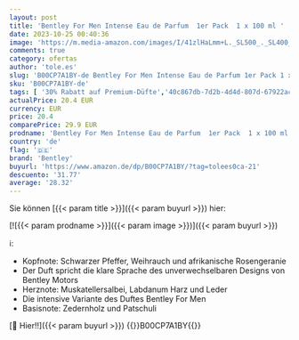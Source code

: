 ```yaml
---
layout: post
title: 'Bentley For Men Intense Eau de Parfum  1er Pack  1 x 100 ml '
date: 2023-10-25 00:40:36
image: 'https://m.media-amazon.com/images/I/41zlHaLmm+L._SL500_._SL400_.jpg'
comments: true
category: ofertas
author: 'tole.es'
slug: 'B00CP7A1BY-de Bentley For Men Intense Eau de Parfum 1er Pack 1 x 100 ml'
sku: 'B00CP7A1BY-de'
tags: [ '30% Rabatt auf Premium-Düfte','40c867db-7d2b-4d4d-807d-67922ac30b93_0','40c867db-7d2b-4d4d-807d-67922ac30b93_9401','5ab888ec-3252-4b9c-93a6-040061f9f9bc_0','5ab888ec-3252-4b9c-93a6-040061f9f9bc_1','5ab888ec-3252-4b9c-93a6-040061f9f9bc_101','5ab888ec-3252-4b9c-93a6-040061f9f9bc_1201','5ab888ec-3252-4b9c-93a6-040061f9f9bc_1801','5ab888ec-3252-4b9c-93a6-040061f9f9bc_2601','5ab888ec-3252-4b9c-93a6-040061f9f9bc_3201','5ab888ec-3252-4b9c-93a6-040061f9f9bc_3301','5ab888ec-3252-4b9c-93a6-040061f9f9bc_3601','5ab888ec-3252-4b9c-93a6-040061f9f9bc_5101','5ab888ec-3252-4b9c-93a6-040061f9f9bc_5301','5ab888ec-3252-4b9c-93a6-040061f9f9bc_6601','5ab888ec-3252-4b9c-93a6-040061f9f9bc_701','5ab888ec-3252-4b9c-93a6-040061f9f9bc_7501','5ab888ec-3252-4b9c-93a6-040061f9f9bc_9301','Amazon Beauty-Box','Arborist Merchandising Root','Beauty','Beauty-Angebote zum Valentinstag','BeautyXmas','Custom Stores','Customers Most-Loved Beauty','Designer Sale','Drogerie & Beauty: Gutscheinaktion 5 EUR geschenkt','Drogerie & Körperpflege','Düfte','Eau de Parfum für Herren','Für ihn','Geschenke-Guide','Gratis Blumenstrauß beim Kauf von Beauty-Produkten','Gratis Premium-Beauty-Box','Gratis-Baileys-Likör','Herren Düfte','Herrendüfte','Kosmetik','Kunden-Favoriten: Beauty','Luxuskosmetik Herren','Premium- & Trend-Beauty','Produkte des täglichen Bedarfs: Kosmetik','Self Service','Special Features Stores','a829258d-b6ff-489f-b2f4-142fbe66940b_0','a829258d-b6ff-489f-b2f4-142fbe66940b_7701','bentley','🇩🇪', ]
actualPrice: 20.4 EUR
currency: EUR
price: 20.4
comparePrice: 29.9 EUR
prodname: 'Bentley For Men Intense Eau de Parfum  1er Pack  1 x 100 ml '
country: 'de'
flag: '🇩🇪'
brand: 'Bentley'
buyurl: 'https://www.amazon.de/dp/B00CP7A1BY/?tag=tolees0ca-21'
descuento: '31.77'
average: '28.32'
---
```


Sie können [{{< param title >}}]({{< param buyurl >}}) hier:

[![{{< param prodname >}}]({{< param image >}})]({{< param buyurl >}})

ℹ️:

- Kopfnote: Schwarzer Pfeffer, Weihrauch und afrikanische Rosengeranie
- Der Duft spricht die klare Sprache des unverwechselbaren Designs von Bentley Motors
- Herznote: Muskatellersalbei, Labdanum Harz und Leder
- Die intensive Variante des Duftes Bentley For Men
- Basisnote: Zedernholz und Patschuli

[🛒 Hier!!]({{< param buyurl >}})
{{<world>}}B00CP7A1BY{{</world>}}
